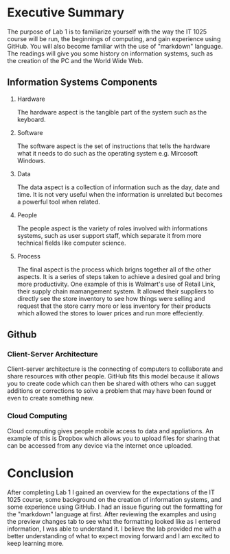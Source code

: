 # Executive Summary
The purpose of Lab 1 is to familiarize yourself with the way the IT 1025 course will be run, the beginnings of computing, and gain experience using GitHub. You will also become familiar with the use of "markdown" language. The readings will give you some history on information systems, such as the creation of the PC and the World Wide Web.
## Information Systems Components
1. Hardware

   The hardware aspect is the tangible part of the system such as the keyboard.
2. Software

   The software aspect is the set of instructions that tells the hardware what it needs to do such as the operating system e.g. Mircosoft Windows.
3. Data

   The data aspect is a collection of information such as the day, date and time. It is not very useful when the information is unrelated but becomes a powerful tool when related.
4. People

   The people aspect is the variety of roles involved with informations systems, such as user support staff, which separate it from more technical fields like computer science. 
 5. Process
 
    The final aspect is the process which brigns together all of the other aspects. It is a series of steps taken to achieve a desired goal and bring more productivity. One example of this is Walmart's use of Retail Link, their supply chain mamangement system. It allowed their suppliers to directly see the store inventory to see how things were selling and request that the store carry more or less inventory for their products which allowed the stores to lower prices and run more effeciently. 
## Github
### Client-Server Architecture 
Client-server architecture is the connecting of computers to collaborate and share resources with other people. GitHub fits this model because it allows you to create code which can then be shared with others who can sugget additions or corrections to solve a problem that may have been found or even to create something new.
### Cloud Computing
Cloud computing gives people mobile access to data and appliations. An example of this is Dropbox which allows you to upload files for sharing that can be accessed from any device via the internet once uploaded.
# Conclusion
After completing Lab 1 I gained an overview for the expectations of the IT 1025 course, some background on the creation of information systems, and some experience using GitHub. I had an issue figuring out the formatting for the "markdown" language at first. After reviewing the examples and using the preview changes tab to see what the formatting looked like as I entered information, I was able to understand it. I believe the lab provided me with a better understanding of what to expect moving forward and I am excited to keep learning more. 
